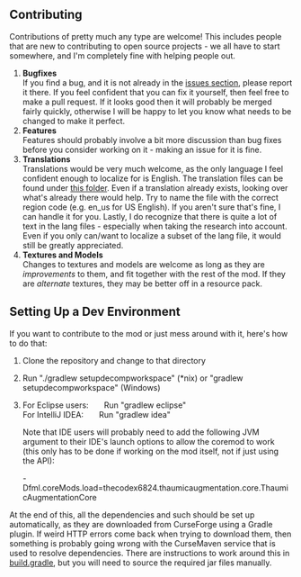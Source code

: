 Contributing
-----
Contributions of pretty much any type are welcome! This includes people that are new to contributing to open source projects - we all have to start somewhere, and I'm completely fine with helping people out.  

1. **Bugfixes**  
    If you find a bug, and it is not already in the [issues section][issues], please report it there. If you feel confident that you can fix it yourself, then feel free to make a pull request. If it looks good then it will probably be merged fairly quickly, otherwise I will be happy to let you know what needs to be changed to make it perfect.  
2. **Features**  
    Features should probably involve a bit more discussion than bug fixes before you consider working on it - making an issue for it is fine. 
3. **Translations**  
    Translations would be very much welcome, as the only language I feel confident enough to localize for is English. The translation files can be found under [this folder][lang]. Even if a translation already exists, looking over what's already there would help. Try to name the file with the correct region code (e.g. en_us for US English). If you aren't sure that's fine, I can handle it for you. Lastly, I do recognize that there is quite a lot of text in the lang files - especially when taking the research into account. Even if you only can/want to localize a subset of the lang file, it would still be greatly appreciated.
4. **Textures and Models**  
    Changes to textures and models are welcome as long as they are *improvements* to them, and fit together with the rest of the mod. If they are *alternate* textures, they may be better off in a resource pack.
    
Setting Up a Dev Environment
-----
If you want to contribute to the mod or just mess around with it, here's how to do that:  
1. Clone the repository and change to that directory
2. Run "./gradlew setupdecompworkspace" (*nix) or "gradlew setupdecompworkspace" (Windows)
3. For Eclipse users:
       &nbsp;&nbsp;&nbsp;&nbsp;&nbsp;&nbsp;Run "gradlew eclipse"  
   For IntelliJ IDEA:
       &nbsp;&nbsp;&nbsp;&nbsp;&nbsp;&nbsp;Run "gradlew idea"  
   
   Note that IDE users will probably need to add the following JVM argument to their IDE's launch options to allow the coremod to work (this only has to be done if working on the mod itself, not if just using the API):
   
   -Dfml.coreMods.load=thecodex6824.thaumicaugmentation.core.ThaumicAugmentationCore

At the end of this, all the dependencies and such should be set up automatically, as they are downloaded from CurseForge using a Gradle plugin. If weird HTTP errors come back when trying to download them, then something is probably going wrong with the CurseMaven service that is used to resolve dependencies. There are instructions to work around this in [build.gradle], but you will need to source the required jar files manually.

[issues]: https://github.com/TheCodex6824/ThaumicAugmentation/issues
[lang]: https://github.com/TheCodex6824/ThaumicAugmentation/tree/master/src/main/resources/assets/thaumicaugmentation/lang
[build.gradle]: https://github.com/TheCodex6824/ThaumicAugmentation/blob/master/build.gradle
